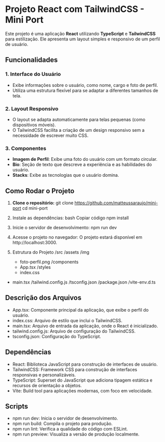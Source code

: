 # Projeto React com TailwindCSS - Mini Port

Este projeto é uma aplicação **React** utilizando **TypeScript** e **TailwindCSS** para estilização. Ele apresenta um layout simples e responsivo de um perfil de usuário.

## Funcionalidades

### 1. **Interface do Usuário**
   - Exibe informações sobre o usuário, como nome, cargo e foto de perfil.
   - Utiliza uma estrutura flexível para se adaptar a diferentes tamanhos de tela.

### 2. **Layout Responsivo**
   - O layout se adapta automaticamente para telas pequenas (como dispositivos móveis).
   - O TailwindCSS facilita a criação de um design responsivo sem a necessidade de escrever muito CSS.

### 3. **Componentes**
   - **Imagem de Perfil**: Exibe uma foto do usuário com um formato circular.
   - **Bio**: Seção de texto que descreve a experiência e as habilidades do usuário.
   - **Stacks**: Exibe as tecnologias que o usuário domina.

## Como Rodar o Projeto

1. **Clone o repositório:**
   git clone https://github.com/matteussaraujo/mini-port
   cd mini-port

2. Instale as dependências:
  bash
  Copiar código
  npm install

3. Inicie o servidor de desenvolvimento:
    npm run dev
   
4. Acesse o projeto no navegador: O projeto estará disponível em http://localhost:3000.

5. Estrutura do Projeto
   /src
  /assets
    /img
      - foto-perfil.png
  /components
    - App.tsx
  /styles
    - index.css
  - main.tsx
/tailwind.config.js
/tsconfig.json
/package.json
/vite-env.d.ts

## Descrição dos Arquivos
- App.tsx: Componente principal da aplicação, que exibe o perfil do usuário.
- index.css: Arquivo de estilo que inclui o TailwindCSS.
- main.tsx: Arquivo de entrada da aplicação, onde o React é inicializado.
- tailwind.config.js: Arquivo de configuração do TailwindCSS.
- tsconfig.json: Configuração do TypeScript.

## Dependências
- React: Biblioteca JavaScript para construção de interfaces de usuário.
- TailwindCSS: Framework CSS para construção de interfaces responsivas e personalizáveis.
- TypeScript: Superset do JavaScript que adiciona tipagem estática e recursos de orientação a objetos.
- Vite: Build tool para aplicações modernas, com foco em velocidade.

## Scripts
- npm run dev: Inicia o servidor de desenvolvimento.
- npm run build: Compila o projeto para produção.
- npm run lint: Verifica a qualidade do código com ESLint.
- npm run preview: Visualiza a versão de produção localmente.
